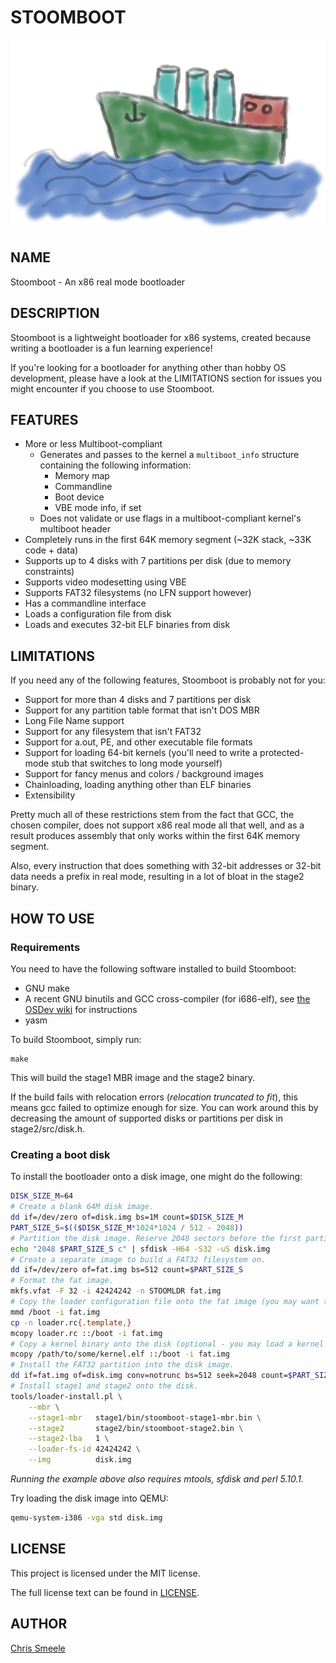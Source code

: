 STOOMBOOT
=========

![Picture of a stoomboot](res/stoomboot.png?raw=true)

NAME
----

Stoomboot - An x86 real mode bootloader

DESCRIPTION
-----------

Stoomboot is a lightweight bootloader for x86 systems, created because writing
a bootloader is a fun learning experience!

If you're looking for a bootloader for anything other than hobby OS
development, please have a look at the LIMITATIONS section for issues you might
encounter if you choose to use Stoomboot.

FEATURES
--------

- More or less Multiboot-compliant
  - Generates and passes to the kernel a `multiboot_info` structure containing
    the following information:
    - Memory map
    - Commandline
    - Boot device
    - VBE mode info, if set
  - Does not validate or use flags in a multiboot-compliant kernel's multiboot
    header
- Completely runs in the first 64K memory segment (~32K stack, ~33K code + data)
- Supports up to 4 disks with 7 partitions per disk (due to memory constraints)
- Supports video modesetting using VBE
- Supports FAT32 filesystems (no LFN support however)
- Has a commandline interface
- Loads a configuration file from disk
- Loads and executes 32-bit ELF binaries from disk

LIMITATIONS
-----------

If you need any of the following features, Stoomboot is probably not for you:

- Support for more than 4 disks and 7 partitions per disk
- Support for any partition table format that isn't DOS MBR
- Long File Name support
- Support for any filesystem that isn't FAT32
- Support for a.out, PE, and other executable file formats
- Support for loading 64-bit kernels (you'll need to write a protected-mode
  stub that switches to long mode yourself)
- Support for fancy menus and colors / background images
- Chainloading, loading anything other than ELF binaries
- Extensibility

Pretty much all of these restrictions stem from the fact that GCC, the chosen
compiler, does not support x86 real mode all that well, and as a result
produces assembly that only works within the first 64K memory segment.

Also, every instruction that does something with 32-bit addresses or 32-bit
data needs a prefix in real mode, resulting in a lot of bloat in the stage2
binary.

HOW TO USE
----------

### Requirements

You need to have the following software installed to build Stoomboot:

- GNU make
- A recent GNU binutils and GCC cross-compiler (for i686-elf), see
  [the OSDev wiki](http://wiki.osdev.org/GCC_Cross-Compiler) for instructions
- yasm

To build Stoomboot, simply run:

```
make
```

This will build the stage1 MBR image and the stage2 binary.

If the build fails with relocation errors (*relocation truncated to fit*), this
means gcc failed to optimize enough for size.
You can work around this by decreasing the amount of supported disks or
partitions per disk in stage2/src/disk.h.

### Creating a boot disk

To install the bootloader onto a disk image, one might do the following:

```bash
DISK_SIZE_M=64
# Create a blank 64M disk image.
dd if=/dev/zero of=disk.img bs=1M count=$DISK_SIZE_M
PART_SIZE_S=$(($DISK_SIZE_M*1024*1024 / 512 - 2048))
# Partition the disk image. Reserve 2048 sectors before the first partition.
echo "2048 $PART_SIZE_S c" | sfdisk -H64 -S32 -uS disk.img
# Create a separate image to build a FAT32 filesystem on.
dd if=/dev/zero of=fat.img bs=512 count=$PART_SIZE_S
# Format the fat image.
mkfs.vfat -F 32 -i 42424242 -n STOOMLDR fat.img
# Copy the loader configuration file onto the fat image (you may want to customize it first).
mmd /boot -i fat.img
cp -n loader.rc{.template,}
mcopy loader.rc ::/boot -i fat.img
# Copy a kernel binary onto the disk (optional - you may load a kernel from any FAT32 partition on any disk).
mcopy /path/to/some/kernel.elf ::/boot -i fat.img
# Install the FAT32 partition into the disk image.
dd if=fat.img of=disk.img conv=notrunc bs=512 seek=2048 count=$PART_SIZE_S
# Install stage1 and stage2 onto the disk.
tools/loader-install.pl \
    --mbr \
    --stage1-mbr   stage1/bin/stoomboot-stage1-mbr.bin \
    --stage2       stage2/bin/stoomboot-stage2.bin \
    --stage2-lba   1 \
    --loader-fs-id 42424242 \
    --img          disk.img
```

*Running the example above also requires mtools, sfdisk and perl 5.10.1.*

Try loading the disk image into QEMU:

```bash
qemu-system-i386 -vga std disk.img
```

LICENSE
-------

This project is licensed under the MIT license.

The full license text can be found in [LICENSE](LICENSE).

AUTHOR
------

[Chris Smeele](https://github.com/cjsmeele)
